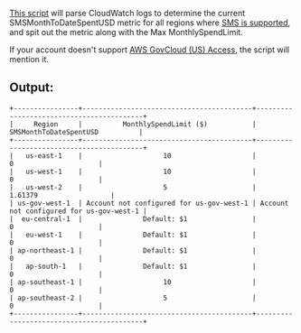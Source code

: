 [This script](sms_month_to_date_spent_usd.py) will parse CloudWatch logs to determine the current SMSMonthToDateSpentUSD metric for all regions where [SMS is supported](https://docs.aws.amazon.com/sns/latest/dg/sns-supported-regions-countries.html), and spit out the metric along with the Max MonthlySpendLimit.

If your account doesn't support [AWS GovCloud (US) Access](https://aws.amazon.com/govcloud-us/?whats-new-ess.sort-by=item.additionalFields.postDateTime&whats-new-ess.sort-order=desc), the script will mention it.


## Output:
```
+----------------+------------------------------------------+------------------------------------------+
|     Region     |          MonthlySpendLimit ($)           |          SMSMonthToDateSpentUSD          |
+----------------+------------------------------------------+------------------------------------------+
|   us-east-1    |                    10                    |                    0                     |
|   us-west-1    |                    10                    |                    0                     |
|   us-west-2    |                    5                     |                 1.61379                  |
| us-gov-west-1  | Account not configured for us-gov-west-1 | Account not configured for us-gov-west-1 |
|  eu-central-1  |               Default: $1                |                    0                     |
|   eu-west-1    |               Default: $1                |                    0                     |
| ap-northeast-1 |               Default: $1                |                    0                     |
|   ap-south-1   |               Default: $1                |                    0                     |
| ap-southeast-1 |                    10                    |                    0                     |
| ap-southeast-2 |                    5                     |                    0                     |
+----------------+------------------------------------------+------------------------------------------+
```
